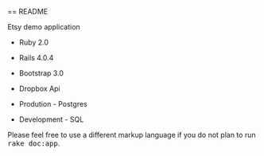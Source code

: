 == README

Etsy demo application

* Ruby 2.0

* Rails 4.0.4

* Bootstrap 3.0

* Dropbox Api

* Prodution - Postgres

* Development - SQL


Please feel free to use a different markup language if you do not plan to run
<tt>rake doc:app</tt>.
